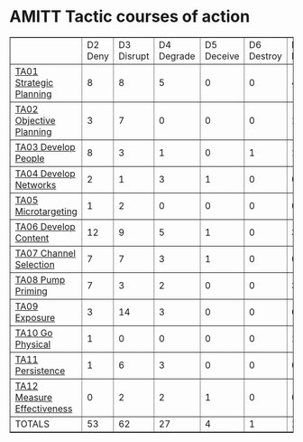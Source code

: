 # AMITT Tactic courses of action

<table border="1">
<tr>
<td> </td>
    <td>D2 Deny</td>
<td>D3 Disrupt</td>
<td>D4 Degrade</td>
<td>D5 Deceive</td>
<td>D6 Destroy</td>
<td>D7 Deter</td>
<td>TOTALS</td></tr><tr>
<td><a href="../tactics/TA01.md">TA01 Strategic Planning</a></td>
<td>8</td>
<td>8</td>
<td>5</td>
<td>0</td>
<td>0</td>
<td>4</td>
<td>25</td>
</tr>
<tr>
<td><a href="../tactics/TA02.md">TA02 Objective Planning</a></td>
<td>3</td>
<td>7</td>
<td>0</td>
<td>0</td>
<td>0</td>
<td>1</td>
<td>11</td>
</tr>
<tr>
<td><a href="../tactics/TA03.md">TA03 Develop People</a></td>
<td>8</td>
<td>3</td>
<td>1</td>
<td>0</td>
<td>1</td>
<td>1</td>
<td>14</td>
</tr>
<tr>
<td><a href="../tactics/TA04.md">TA04 Develop Networks</a></td>
<td>2</td>
<td>1</td>
<td>3</td>
<td>1</td>
<td>0</td>
<td>0</td>
<td>7</td>
</tr>
<tr>
<td><a href="../tactics/TA05.md">TA05 Microtargeting</a></td>
<td>1</td>
<td>2</td>
<td>0</td>
<td>0</td>
<td>0</td>
<td>0</td>
<td>3</td>
</tr>
<tr>
<td><a href="../tactics/TA06.md">TA06 Develop Content</a></td>
<td>12</td>
<td>9</td>
<td>5</td>
<td>1</td>
<td>0</td>
<td>3</td>
<td>30</td>
</tr>
<tr>
<td><a href="../tactics/TA07.md">TA07 Channel Selection</a></td>
<td>7</td>
<td>7</td>
<td>3</td>
<td>1</td>
<td>0</td>
<td>0</td>
<td>18</td>
</tr>
<tr>
<td><a href="../tactics/TA08.md">TA08 Pump Priming</a></td>
<td>7</td>
<td>3</td>
<td>2</td>
<td>0</td>
<td>0</td>
<td>3</td>
<td>15</td>
</tr>
<tr>
<td><a href="../tactics/TA09.md">TA09 Exposure</a></td>
<td>3</td>
<td>14</td>
<td>3</td>
<td>0</td>
<td>0</td>
<td>0</td>
<td>20</td>
</tr>
<tr>
<td><a href="../tactics/TA10.md">TA10 Go Physical</a></td>
<td>1</td>
<td>0</td>
<td>0</td>
<td>0</td>
<td>0</td>
<td>1</td>
<td>2</td>
</tr>
<tr>
<td><a href="../tactics/TA11.md">TA11 Persistence</a></td>
<td>1</td>
<td>6</td>
<td>3</td>
<td>0</td>
<td>0</td>
<td>0</td>
<td>10</td>
</tr>
<tr>
<td><a href="../tactics/TA12.md">TA12 Measure Effectiveness</a></td>
<td>0</td>
<td>2</td>
<td>2</td>
<td>1</td>
<td>0</td>
<td>0</td>
<td>5</td>
</tr>
<tr>
<td>TOTALS</td>
<td>53</td>
<td>62</td>
<td>27</td>
<td>4</td>
<td>1</td>
<td>13</td>
<td>160</td>
</tr>
</table>
